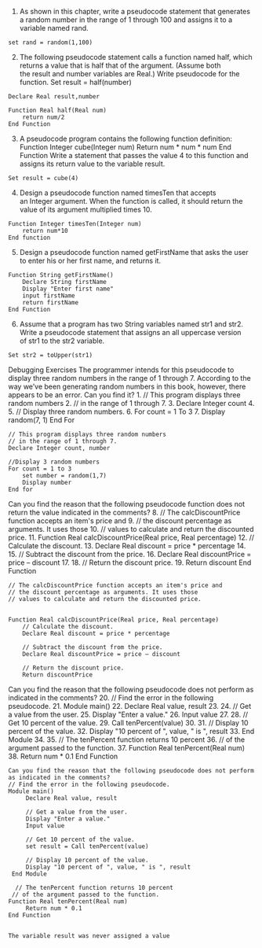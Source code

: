 1. As shown in this chapter, write a pseudocode statement that generates a random number in the range of 1 through 100 and assigns it to a variable named rand.

```
set rand = random(1,100)
```

2. The following pseudocode statement calls a function named half, which returns a value that is half that of the argument. (Assume both the result and number variables are Real.) Write pseudocode for the function.
Set result = half(number)

```
Declare Real result,number

Function Real half(Real num)
    return num/2
End Function

```

3. A pseudocode program contains the following function definition:
	Function Integer cube(Integer num)
   Return num * num * num
End Function
Write a statement that passes the value 4 to this function and assigns its return value to the variable result.

```
Set result = cube(4)
```

4. Design a pseudocode function named timesTen that accepts an Integer argument. When the function is called, it should return the value of its argument multiplied times 10.

```
Function Integer timesTen(Integer num)
    return num*10
End function
```

5. Design a pseudocode function named getFirstName that asks the user to enter his or her first name, and returns it.

```
Function String getFirstName()
    Declare String firstName
    Display "Enter first name"
    input firstName
    return firstName
End Function
```

6. Assume that a program has two String variables named str1 and str2. Write a pseudocode statement that assigns an all uppercase version of str1 to the str2 variable.

```
Set str2 = toUpper(str1)
```

Debugging Exercises
The programmer intends for this pseudocode to display three random numbers in the range of 1 through 7. According to the way we’ve been generating random numbers in this book, however, there appears to be an error. Can you find it?
    1. // This program displays three random numbers
    2. // in the range of 1 through 7.
    3. Declare Integer count
    4. 
    5. // Display three random numbers.
    6. For count = 1 To 3
    7.    Display random(7, 1)
End For

```
// This program displays three random numbers
// in the range of 1 through 7.
Declare Integer count, number

//Display 3 random numbers
For count = 1 to 3
    set number = random(1,7)
    Display number
End for

```

Can you find the reason that the following pseudocode function does not return the value indicated in the comments?
    8. // The calcDiscountPrice function accepts an item's price and
    9. // the discount percentage as arguments. It uses those
    10. // values to calculate and return the discounted price.
    11. Function Real calcDiscountPrice(Real price, Real percentage)
    12.    // Calculate the discount.
    13.    Declare Real discount = price * percentage
    14. 
    15.    // Subtract the discount from the price.
    16.    Declare Real discountPrice = price – discount
    17. 
    18.    // Return the discount price.
    19.    Return discount
End Function

```
// The calcDiscountPrice function accepts an item's price and
// the discount percentage as arguments. It uses those
// values to calculate and return the discounted price.


Function Real calcDiscountPrice(Real price, Real percentage)
    // Calculate the discount.
    Declare Real discount = price * percentage

    // Subtract the discount from the price.
    Declare Real discountPrice = price – discount

    // Return the discount price.
    Return discountPrice
```

Can you find the reason that the following pseudocode does not perform as indicated in the comments?
    20. // Find the error in the following pseudocode.
    21. Module main()
    22.     Declare Real value, result
    23. 
    24.     // Get a value from the user.
    25.     Display "Enter a value."
    26.     Input value
    27. 
    28.     // Get 10 percent of the value.
    29.     Call tenPercent(value)
    30. 
    31.     // Display 10 percent of the value.
    32.     Display "10 percent of ", value, " is ", result
    33. End Module
    34. 
    35. // The tenPercent function returns 10 percent
    36. // of the argument passed to the function.
    37. Function Real tenPercent(Real num)
    38.     Return num * 0.1
End Function


```
Can you find the reason that the following pseudocode does not perform as indicated in the comments?
// Find the error in the following pseudocode.
Module main()
     Declare Real value, result
 
     // Get a value from the user.
     Display "Enter a value."
     Input value
 
     // Get 10 percent of the value.
     set result = Call tenPercent(value)
 
     // Display 10 percent of the value.
     Display "10 percent of ", value, " is ", result
 End Module
 
  // The tenPercent function returns 10 percent
 // of the argument passed to the function.
Function Real tenPercent(Real num)
     Return num * 0.1
End Function


The variable result was never assigned a value
```